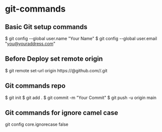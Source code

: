 # git-commands

## Basic Git setup commands
$ git config --global user.name "Your Name"
$ git config --global user.email "you@youraddress.com"


## Before Deploy set remote origin
$ git remote set-url origin https://<TOKEN>@github.com/<username>/<repository>.git

## Git commands repo
$ git init
$ git add .
$ git commit -m "Your Commit"
$ git push -u origin main

## Git commands for ignore camel case
git config core.ignorecase false


